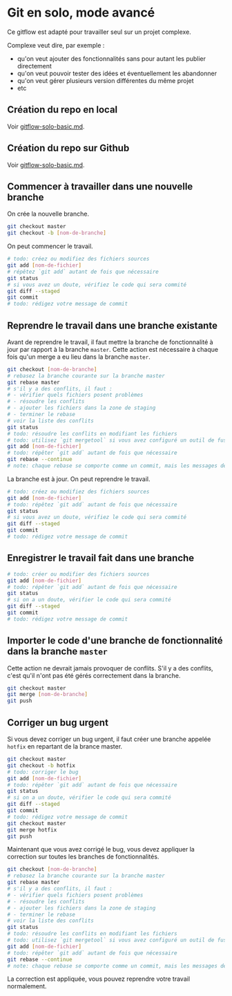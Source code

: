 # Git en solo, mode avancé

Ce gitflow est adapté pour travailler seul sur un projet complexe.

Complexe veut dire, par exemple :

- qu'on veut ajouter des fonctionnalités sans pour autant les publier directement
- qu'on veut pouvoir tester des idées et éventuellement les abandonner
- qu'on veut gérer plusieurs version différentes du même projet
- etc

## Création du repo en local

Voir [gitflow-solo-basic.md](gitflow-solo-basic.md).

## Création du repo sur Github

Voir [gitflow-solo-basic.md](gitflow-solo-basic.md).

## Commencer à travailler dans une nouvelle branche

On crée la nouvelle branche.

```bash
git checkout master
git checkout -b [nom-de-branche]
```

On peut commencer le travail.

```bash
# todo: créez ou modifiez des fichiers sources
git add [nom-de-fichier]
# répêtez `git add` autant de fois que nécessaire
git status
# si vous avez un doute, vérifiez le code qui sera commité
git diff --staged
git commit
# todo: rédigez votre message de commit
```

## Reprendre le travail dans une branche existante

Avant de reprendre le travail, il faut mettre la branche de fonctionnalité à jour par rapport à la branche `master`.
Cette action est nécessaire à chaque fois qu'un merge a eu lieu dans la branche `master`.

```bash
git checkout [nom-de-branche]
# rebasez la branche courante sur la branche master
git rebase master
# s'il y a des conflits, il faut :
# - vérifier quels fichiers posent problèmes
# - résoudre les conflits
# - ajouter les fichiers dans la zone de staging
# - terminer le rebase
# voir la liste des conflits
git status
# todo: résoudre les conflits en modifiant les fichiers
# todo: utilisez `git mergetool` si vous avez configuré un outil de fusion
git add [nom-de-fichier]
# todo: répêter `git add` autant de fois que nécessaire
git rebase --continue
# note: chaque rebase se comporte comme un commit, mais les messages de commit sont déjà remplis
```

La branche est à jour.
On peut reprendre le travail.

```bash
# todo: créez ou modifiez des fichiers sources
git add [nom-de-fichier]
# todo: répêtez `git add` autant de fois que nécessaire
git status
# si vous avez un doute, vérifiez le code qui sera commité
git diff --staged
git commit
# todo: rédigez votre message de commit
```

## Enregistrer le travail fait dans une branche

```bash
# todo: créer ou modifier des fichiers sources
git add [nom-de-fichier]
# todo: répêter `git add` autant de fois que nécessaire
git status
# si on a un doute, vérifier le code qui sera commité
git diff --staged
git commit
# todo: rédigez votre message de commit
```

## Importer le code d'une branche de fonctionnalité dans la branche `master`

Cette action ne devrait jamais provoquer de conflits.
S'il y a des conflits, c'est qu'il n'ont pas été gérés correctement dans la branche.

```bash
git checkout master
git merge [nom-de-branche]
git push
```

## Corriger un bug urgent

Si vous devez corriger un bug urgent, il faut créer une branche appelée `hotfix` en repartant de la brance master.

```bash
git checkout master
git checkout -b hotfix
# todo: corriger le bug
git add [nom-de-fichier]
# todo: répêter `git add` autant de fois que nécessaire
git status
# si on a un doute, vérifier le code qui sera commité
git diff --staged
git commit
# todo: rédigez votre message de commit
git checkout master
git merge hotfix
git push
```

Maintenant que vous avez corrigé le bug, vous devez appliquer la correction sur toutes les branches de fonctionnalités.

```bash
git checkout [nom-de-branche]
# rebasez la branche courante sur la branche master
git rebase master
# s'il y a des conflits, il faut :
# - vérifier quels fichiers posent problèmes
# - résoudre les conflits
# - ajouter les fichiers dans la zone de staging
# - terminer le rebase
# voir la liste des conflits
git status
# todo: résoudre les conflits en modifiant les fichiers
# todo: utilisez `git mergetool` si vous avez configuré un outil de fusion
git add [nom-de-fichier]
# todo: répêter `git add` autant de fois que nécessaire
git rebase --continue
# note: chaque rebase se comporte comme un commit, mais les messages de commit sont déjà remplis
```

La correction est appliquée, vous pouvez reprendre votre travail normalement.

